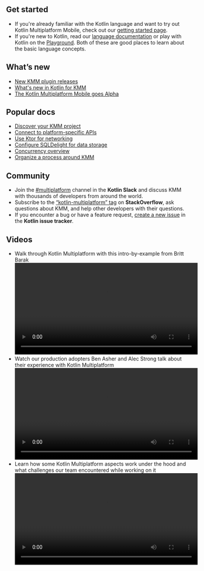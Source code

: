 [//]: # (title: KMM documentation)
[//]: # (auxiliary-id: Home)

## Get started

* If you're already familiar with the Kotlin language and want to try out Kotlin Multiplatform Mobile, check out our [getting started page](getting-started.md).
* If you're new to Kotlin, read our [language documentation](https://kotlinlang.org/docs/reference/) or play with Kotlin on the [Playground](https://play.kotlinlang.org/koans/overview). Both of these are good places to learn about the basic language concepts.

## What’s new

* [New KMM plugin releases](kmm-plugin-releases.md)
* [What's new in Kotlin for KMM](whats-new-in-kotlin-for-kmm.md)
* [The Kotlin Multiplatform Mobile goes Alpha](https://blog.jetbrains.com/kotlin/2020/08/kotlin-multiplatform-mobile-goes-alpha/)

## Popular docs

* [Discover your KMM project](discover-kmm-project.md)
* [Connect to platform-specific APIs](connect-to-platform-specific-apis.md)
* [Use Ktor for networking](use-ktor-for-networking.md)
* [Configure SQLDelight for data storage](configure-sqldelight-for-data-storage.md)
* [Concurrency overview](concurrency-overview.md)
* [Organize a process around KMM](organize-process-around-kmm.md)

## Community

* Join the [#multiplatform](https://kotlinlang.slack.com/archives/C3PQML5NU) channel in the **Kotlin Slack** and discuss KMM with thousands of developers from around the world.
* Subscribe to the [“kotlin-multiplatform” tag](https://stackoverflow.com/questions/tagged/kotlin-multiplatform) on **StackOverflow**, ask questions about KMM, and help other developers with their questions.
* If you encounter a bug or have a feature request, [create a new issue](https://youtrack.jetbrains.com/newIssue?project=KT) in the **Kotlin issue tracker**.

## Videos

* Walk through Kotlin Multiplatform with this intro-by-example from Britt Barak
<video src="6iO1KrSb9K4"
       height="250"/>
* Watch our production adopters Ben Asher and Alec Strong talk about their experience with Kotlin Multiplatform
<video src="je8aqW48JiA"
       height="250"/>
* Learn how some Kotlin Multiplatform aspects work under the hood and what challenges our team encountered while working on it
<video src="oBv1QykLAXc"
       height="250"/>
